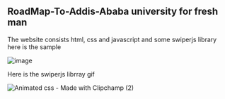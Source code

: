 ## RoadMap-To-Addis-Ababa university for fresh man

The website consists html, css and javascript and some swiperjs library here is the sample

![image](https://user-images.githubusercontent.com/95366947/198101285-3c22eaa5-3a62-4c64-a9ab-adea7909eea5.png)

Here is the swiperjs librray gif

![Animated css - Made with Clipchamp (2)](https://user-images.githubusercontent.com/95366947/198101111-c14a7ae3-4208-497c-b6f1-b0b481f0e192.gif)
